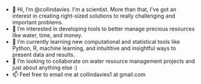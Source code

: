 - 👋 Hi, I’m @collindavies. I'm a scientist. More than that, I've got an interest in creating right-sized solutions to really challenging and important problems.
- 👀 I’m interested in developing tools to better manage precious resources like water, time, and money.
- 🌱 I’m currently learning new computational and statistical tools like Python, R, machine learning, and intuititive and insightful ways to present data and results.
- 💞️ I’m looking to collaborate on water resource management projects and just about anything else :)
- 📫 Feel free to email me at collindavies1 at gmail.com

<!---
collindavies/collindavies is a ✨ special ✨ repository because its `README.md` (this file) appears on your GitHub profile.
You can click the Preview link to take a look at your changes.
--->
